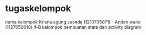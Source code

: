 tugaskelompok
=============

nama kelompok Krisna agung suanda (1210705071) - Anden wano (1127050010) if-B kelompok pembuatan state dan activity diagram

